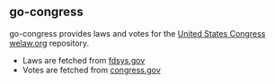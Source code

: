 ## go-congress

go-congress provides laws and votes for the [United States Congress](https://www.congress.gov/) [welaw.org](https://welaw.org) repository.

 - Laws are fetched from [fdsys.gov](https://www.gpo.gov/fdsys/)
 - Votes are fetched from [congress.gov](https://www.congress.gov)
